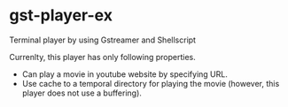 # gst-player-ex
Terminal player by using Gstreamer and Shellscript

Currenlty, this player has only following properties.

* Can play a movie in youtube website by specifying URL.
* Use cache to a temporal directory for playing the movie (however, this player does not use a buffering).
